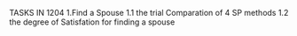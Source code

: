 TASKS IN 1204
1.Find a Spouse
  1.1 the trial Comparation of 4 SP methods
  1.2 the degree of Satisfation for finding a spouse
